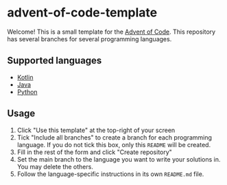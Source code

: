 # advent-of-code-template
Welcome! This is a small template for the [Advent of Code](https://adventofcode.com). This repository has several branches for several programming languages.

## Supported languages
- [Kotlin](https://github.com/770grappenmaker/advent-of-code-template/tree/kotlin)
- [Java](https://github.com/770grappenmaker/advent-of-code-template/tree/java)
- [Python](https://github.com/770grappenmaker/advent-of-code-template/tree/python)

## Usage
1. Click "Use this template" at the top-right of your screen
2. Tick "Include all branches" to create a branch for each programming language. If you do not tick this box, only this `README` will be created.
3. Fill in the rest of the form and click "Create repository"
4. Set the main branch to the language you want to write your solutions in. You may delete the others.
5. Follow the language-specific instructions in its own `README.md` file.